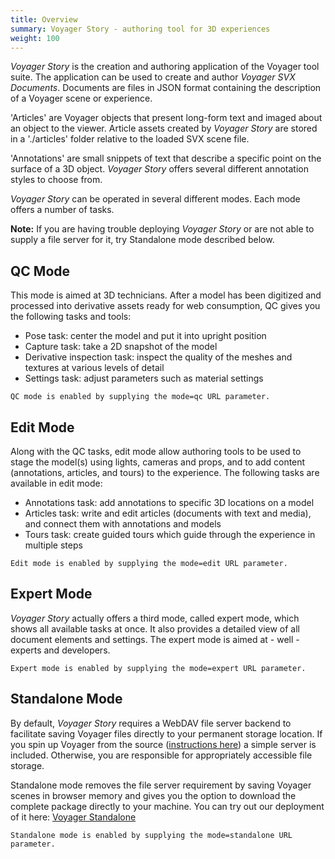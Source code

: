 ```yaml
---
title: Overview
summary: Voyager Story - authoring tool for 3D experiences
weight: 100
---
```


_Voyager Story_ is the creation and authoring application of the Voyager tool suite. The application can be used to create and author _Voyager SVX Documents_. Documents are files in JSON format containing the description of a Voyager scene or experience.

'Articles' are Voyager objects that present long-form text and imaged about an object to the viewer. Article assets created by _Voyager Story_ are stored in a './articles' folder relative to the loaded SVX scene file.

'Annotations' are small snippets of text that describe a specific point on the surface of a 3D object. _Voyager Story_ offers several different annotation styles to choose from.
 
 _Voyager Story_ can be operated in several different modes. Each mode offers a number of tasks.
 
 **Note:** If you are having trouble deploying _Voyager Story_ or are not able to supply a file server for it, try Standalone mode described below.

## QC Mode

This mode is aimed at 3D technicians. After a model has been digitized and processed into derivative assets ready for web consumption, QC gives you the following tasks and tools:

- Pose task: center the model and put it into upright position
- Capture task: take a 2D snapshot of the model
- Derivative inspection task: inspect the quality of the meshes and textures at various levels of detail
- Settings task: adjust parameters such as material settings  

```
QC mode is enabled by supplying the mode=qc URL parameter.
```

## Edit Mode

Along with the QC tasks, edit mode allow authoring tools to be used to stage the model(s) using lights, cameras and props, and to add content (annotations, articles, and tours) to the experience. The following tasks are available in edit mode:

- Annotations task: add annotations to specific 3D locations on a model
- Articles task: write and edit articles (documents with text and media), and connect them with annotations and models
- Tours task: create guided tours which guide through the experience in multiple steps

```
Edit mode is enabled by supplying the mode=edit URL parameter.
```

## Expert Mode

_Voyager Story_ actually offers a third mode, called expert mode, which shows all available tasks at once. It also provides a detailed view of all document elements and settings. The expert mode is aimed at - well - experts and developers.

```
Expert mode is enabled by supplying the mode=expert URL parameter.
``` 

## Standalone Mode

By default, _Voyager Story_ requires a WebDAV file server backend to facilitate saving Voyager files directly to your permanent storage location. If you spin up Voyager from the source ([instructions here](../../introduction/installation/))
 a simple server is included. Otherwise, you are responsible for appropriately accessible file storage. 
 
Standalone mode removes the file server requirement by saving Voyager scenes in browser memory and gives you the
 option to download the complete package directly to your machine. You can try out our deployment of it here: [Voyager Standalone](https://3d.si.edu/voyager-story-standalone)
 
```
Standalone mode is enabled by supplying the mode=standalone URL parameter.
```